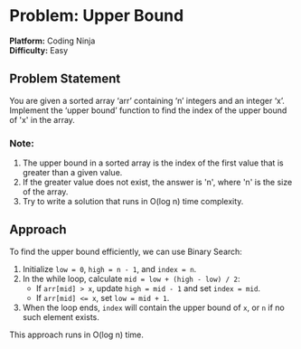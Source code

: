 # Problem: Upper Bound
**Platform:** Coding Ninja  
**Difficulty:** Easy

## Problem Statement
You are given a sorted array ‘arr’ containing ‘n’ integers and an integer ‘x’. Implement the ‘upper bound’ function to find the index of the upper bound of 'x' in the array.

### Note:
1. The upper bound in a sorted array is the index of the first value that is greater than a given value. 
2. If the greater value does not exist, the answer is 'n', where 'n' is the size of the array.
3. Try to write a solution that runs in O(log n) time complexity.

## Approach
To find the upper bound efficiently, we can use Binary Search:

1. Initialize `low = 0`, `high = n - 1`, and `index = n`.
2. In the while loop, calculate `mid = low + (high - low) / 2`:
   - If `arr[mid] > x`, update `high = mid - 1` and set `index = mid`.
   - If `arr[mid] <= x`, set `low = mid + 1`.
3. When the loop ends, `index` will contain the upper bound of `x`, or `n` if no such element exists.

This approach runs in O(log n) time.

